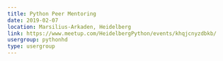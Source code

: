 ```yaml
---
title: Python Peer Mentoring
date: 2019-02-07
location: Marsilius-Arkaden, Heidelberg
link: https://www.meetup.com/HeidelbergPython/events/khqjcnyzdbkb/
usergroup: pythonhd
type: usergroup
---
```

